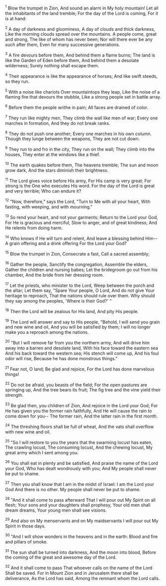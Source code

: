 <sup>1</sup> 
Blow the trumpet in Zion, And sound an alarm in My holy mountain! Let all the inhabitants of the land tremble; For the day of the Lord is coming, For it is at hand: 

<sup>2</sup> 
A day of darkness and gloominess, A day of clouds and thick darkness, Like the morning clouds spread over the mountains. A people come, great and strong, The like of whom has never been; Nor will there ever be any such after them, Even for many successive generations. 

<sup>3</sup> 
A fire devours before them, And behind them a flame burns; The land is like the Garden of Eden before them, And behind them a desolate wilderness; Surely nothing shall escape them. 

<sup>4</sup> 
Their appearance is like the appearance of horses; And like swift steeds, so they run. 

<sup>5</sup> 
With a noise like chariots Over mountaintops they leap, Like the noise of a flaming fire that devours the stubble, Like a strong people set in battle array. 

<sup>6</sup> 
Before them the people writhe in pain; All faces are drained of color. 

<sup>7</sup> 
They run like mighty men, They climb the wall like men of war; Every one marches in formation, And they do not break ranks. 

<sup>8</sup> 
They do not push one another; Every one marches in his own column. Though they lunge between the weapons, They are not cut down. 

<sup>9</sup> 
They run to and fro in the city, They run on the wall; They climb into the houses, They enter at the windows like a thief. 

<sup>10</sup> 
The earth quakes before them, The heavens tremble; The sun and moon grow dark, And the stars diminish their brightness. 

<sup>11</sup> 
The Lord gives voice before His army, For His camp is very great; For strong is the One who executes His word. For the day of the Lord is great and very terrible; Who can endure it? 

<sup>12</sup> 
"Now, therefore," says the Lord, "Turn to Me with all your heart, With fasting, with weeping, and with mourning." 

<sup>13</sup> 
So rend your heart, and not your garments; Return to the Lord your God, For He is gracious and merciful, Slow to anger, and of great kindness; And He relents from doing harm. 

<sup>14</sup> 
Who knows if He will turn and relent, And leave a blessing behind Him-- A grain offering and a drink offering For the Lord your God? 

<sup>15</sup> 
Blow the trumpet in Zion, Consecrate a fast, Call a sacred assembly; 

<sup>16</sup> 
Gather the people, Sanctify the congregation, Assemble the elders, Gather the children and nursing babes; Let the bridegroom go out from his chamber, And the bride from her dressing room. 

<sup>17</sup> 
Let the priests, who minister to the Lord, Weep between the porch and the altar; Let them say, "Spare Your people, O Lord, And do not give Your heritage to reproach, That the nations should rule over them. Why should they say among the peoples, 'Where is their God?' " 

<sup>18</sup> 
Then the Lord will be zealous for His land, And pity His people. 

<sup>19</sup> 
The Lord will answer and say to His people, "Behold, I will send you grain and new wine and oil, And you will be satisfied by them; I will no longer make you a reproach among the nations. 

<sup>20</sup> 
"But I will remove far from you the northern army, And will drive him away into a barren and desolate land, With his face toward the eastern sea And his back toward the western sea; His stench will come up, And his foul odor will rise, Because he has done monstrous things." 

<sup>21</sup> 
Fear not, O land; Be glad and rejoice, For the Lord has done marvelous things! 

<sup>22</sup> 
Do not be afraid, you beasts of the field; For the open pastures are springing up, And the tree bears its fruit; The fig tree and the vine yield their strength. 

<sup>23</sup> 
Be glad then, you children of Zion, And rejoice in the Lord your God; For He has given you the former rain faithfully, And He will cause the rain to come down for you-- The former rain, And the latter rain in the first month. 

<sup>24</sup> 
The threshing floors shall be full of wheat, And the vats shall overflow with new wine and oil. 

<sup>25</sup> 
"So I will restore to you the years that the swarming locust has eaten, The crawling locust, The consuming locust, And the chewing locust, My great army which I sent among you. 

<sup>26</sup> 
You shall eat in plenty and be satisfied, And praise the name of the Lord your God, Who has dealt wondrously with you; And My people shall never be put to shame. 

<sup>27</sup> 
Then you shall know that I am in the midst of Israel: I am the Lord your God And there is no other. My people shall never be put to shame.

<sup>28</sup> 
"And it shall come to pass afterward That I will pour out My Spirit on all flesh; Your sons and your daughters shall prophesy, Your old men shall dream dreams, Your young men shall see visions. 

<sup>29</sup> 
And also on My menservants and on My maidservants I will pour out My Spirit in those days. 

<sup>30</sup> 
"And I will show wonders in the heavens and in the earth: Blood and fire and pillars of smoke. 

<sup>31</sup> 
The sun shall be turned into darkness, And the moon into blood, Before the coming of the great and awesome day of the Lord. 

<sup>32</sup> 
And it shall come to pass That whoever calls on the name of the Lord Shall be saved. For in Mount Zion and in Jerusalem there shall be deliverance, As the Lord has said, Among the remnant whom the Lord calls.